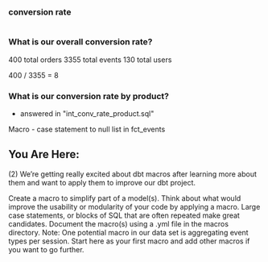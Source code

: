 
### conversion rate

```The conversion rate is the number of conversions divided by the total number of visitors. For example, if an ecommerce site receives 200 visitors in a month and has 50 sales, the conversion rate would be 50 divided by 200, or 25%.
```


### What is our overall conversion rate?
400 total orders
3355 total events
130 total users

400 / 3355 = 8





### What is our conversion rate by product?

- answered in "int_conv_rate_product.sql"


Macro - case statement to null list in fct_events


## You Are Here:
(2) We’re getting really excited about dbt macros after learning more about them and want to apply them to improve our dbt project. 

Create a macro to simplify part of a model(s). Think about what would improve the usability or modularity of your code by applying a macro. Large case statements, or blocks of SQL that are often repeated make great candidates. Document the macro(s) using a .yml file in the macros directory.
Note: One potential macro in our data set is aggregating event types per session. Start here as your first macro and add other macros if you want to go further.